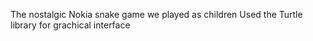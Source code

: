 The nostalgic Nokia snake game we played as children
Used the Turtle library for grachical interface
